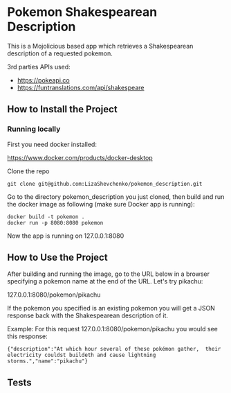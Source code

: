 Pokemon Shakespearean Description
================================

This is a Mojolicious based app which retrieves a Shakespearean description of a requested pokemon.

3rd parties APIs used:
 * https://pokeapi.co
 * https://funtranslations.com/api/shakespeare

## How to Install the Project

### Running locally

First you need docker installed:

https://www.docker.com/products/docker-desktop

Clone the repo

    git clone git@github.com:LizaShevchenko/pokemon_description.git

Go to the directory pokemon_description you just cloned, then build and run the docker image as following (make sure Docker app is running):

    docker build -t pokemon .
    docker run -p 8080:8080 pokemon

Now the app is running on 127.0.0.1:8080

## How to Use the Project

After building and running the image, go to the URL below in a browser specifying a pokemon name at the end of the URL. Let's try pikachu:

127.0.0.1:8080/pokemon/pikachu

If the pokemon you specified is an existing pokemon you will get a JSON response back with the Shakespearean description of it.

Example: For this request 127.0.0.1:8080/pokemon/pikachu you would see this response:

    {"description":"At which hour several of these pokémon gather,  their electricity couldst buildeth and cause lightning storms.","name":"pikachu"}


## Tests
